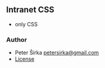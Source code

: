 ## Intranet CSS

- only CSS

### Author

- Peter Širka <petersirka@gmail.com>
- [License](https://www.totaljs.com/license/)